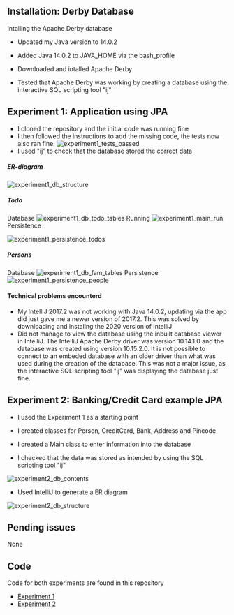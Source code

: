 ## Installation: Derby Database

Intalling the Apache Derby database 

- Updated my Java version to 14.0.2 
- Added Java 14.0.2 to JAVA_HOME via the bash_profile

- Downloaded and intalled Apache Derby
- Tested that Apache Derby was working by creating a database using the interactive SQL scripting tool "ij"



## Experiment 1: Application using JPA



- I cloned the repository and the initial code was running fine
- I then followed the instructions to add the missing code, the tests now also ran fine.
![experiment1_tests_passed](https://github.com/Jan-Erik-Erstad/Software-Technology-Experiment-Assignment-2/blob/master/Screenshots/experiment1_tests_passed.png?raw=true)
- I used "ij" to check that the database stored the correct data

##### ER-diagram
![experiment1_db_structure](https://github.com/Jan-Erik-Erstad/Software-Technology-Experiment-Assignment-2/blob/master/Screenshots/experiment1_db_structure.png?raw=true)

##### Todo
Database
![experiment1_db_todo_tables](https://github.com/Jan-Erik-Erstad/Software-Technology-Experiment-Assignment-2/blob/master/Screenshots/experiment1_db_todo_tables.png?raw=true)
Running
![experiment1_main_run](https://github.com/Jan-Erik-Erstad/Software-Technology-Experiment-Assignment-2/blob/master/Screenshots/experiment1_main_run.png?raw=true)
Persistence

![experiment1_persistence_todos](https://github.com/Jan-Erik-Erstad/Software-Technology-Experiment-Assignment-2/blob/master/Screenshots/experiment1_persistence_todos.png?raw=true)
##### Persons
Database
![experiment1_db_fam_tables](https://github.com/Jan-Erik-Erstad/Software-Technology-Experiment-Assignment-2/blob/master/Screenshots/experiment1_db_fam_tables.png?raw=true)
Persistence
![experiment1_persistence_people](https://github.com/Jan-Erik-Erstad/Software-Technology-Experiment-Assignment-2/blob/master/Screenshots/experiment1_persistence_people.png?raw=true)



#### Technical problems encounterd

- My IntelliJ 2017.2 was not working with Java 14.0.2, updating via the app did just gave me a newer version of 2017.2. This was solved by downloading and instaling the 2020 version of IntelliJ
- Did not manage to view the database using the inbuilt database viewer in IntelliJ. The IntelliJ Apache Derby driver was version 10.14.1.0 and the database was created using version 10.15.2.0. It is not possible to connect to an embeded database with an older driver than what was used during the creation of the database. This was not a major issue, as the interactive SQL scripting tool "ij" was displaying the database just fine.



## Experiment 2: Banking/Credit Card example JPA



- I used the Experiment 1 as a starting point 

- I created classes for Person, CreditCard, Bank, Address and Pincode

- I created a Main class to enter information into the database

- I checked that the data was stored as intended by using the SQL scripting tool "ij"

![experiment2_db_contents](https://github.com/Jan-Erik-Erstad/Software-Technology-Experiment-2/blob/master/Screenshots/experiment2_db_contents.png?raw=true)

- Used IntelliJ to generate a ER diagram

![experiment2_db_structure](https://github.com/Jan-Erik-Erstad/Software-Technology-Experiment-2/blob/master/Screenshots/experiment2_db_structure.png?raw=true)



## Pending issues

None

## Code

Code for both experiments are found in this repository

- [Experiment 1](https://github.com/Jan-Erik-Erstad/Software-Technology-Experiment-2/tree/master/Assignment2Experiment1)
- [Experiment 2](https://github.com/Jan-Erik-Erstad/Software-Technology-Experiment-2/tree/master/Assignment2Experiment1)
